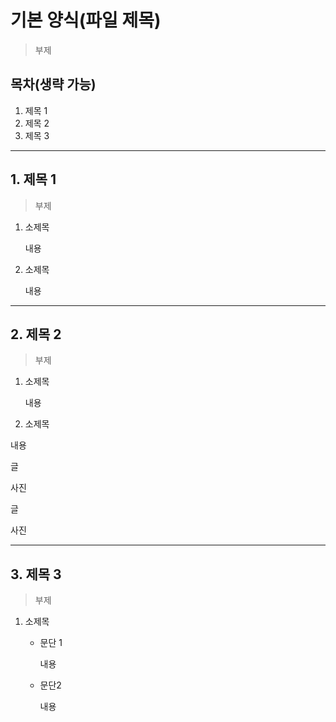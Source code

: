 # 기본 양식(파일 제목)

> 부제

## 목차(생략 가능)

1. 제목 1
2. 제목 2
3. 제목 3

---



## 1. 제목 1

> 부제

1. 소제목

   내용

   

2. 소제목

   내용

---



## 2. 제목 2

> 부제

1. 소제목

   내용

   

2.  소제목

   내용

   

   글

   사진

   

   글 

   사진

---



## 3. 제목 3

> 부제

1. 소제목

   - 문단 1

     내용

     

   - 문단2

     내용